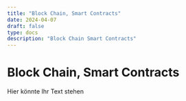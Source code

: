 ```yaml
---
title: "Block Chain, Smart Contracts"
date: 2024-04-07
draft: false
type: docs
description: "Block Chain Smart Contracts"
---
```


# Block Chain, Smart Contracts

Hier könnte Ihr Text stehen